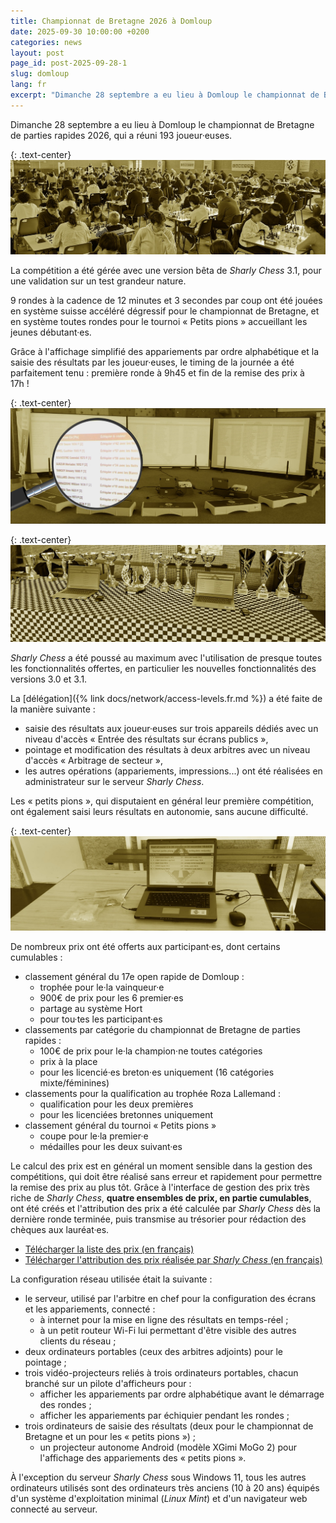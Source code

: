 ```yaml
---
title: Championnat de Bretagne 2026 à Domloup
date: 2025-09-30 10:00:00 +0200
categories: news
layout: post
page_id: post-2025-09-28-1
slug: domloup
lang: fr
excerpt: "Dimanche 28 septembre a eu lieu à Domloup le championnat de Bretagne de parties rapides 2026, qui a réuni 193 joueur·euses."
---
```


Dimanche 28 septembre a eu lieu à Domloup le championnat de Bretagne de parties rapides 2026, qui a réuni 193 joueur·euses.

{: .text-center}
![Championnat de Bretagne de parties rapides 2026, le 28 septembre 2025 à Domloup](/assets/images/20250928-domloup/20250928-domloup-1.jpg)

La compétition a été gérée avec une version bêta de _Sharly Chess_ 3.1, pour une validation sur un test grandeur nature.

9 rondes à la cadence de 12 minutes et 3 secondes par coup ont été jouées en système suisse accéléré dégressif pour le championnat de Bretagne, 
et en système toutes rondes pour le tournoi « Petits pions » accueillant les jeunes débutant·es.

Grâce à l'affichage simplifié des appariements par ordre alphabétique et la saisie des résultats par les joueur·euses, le timing de la journée a été parfaitement tenu : 
première ronde à 9h45 et fin de la remise des prix à 17h !

{: .text-center}
![Affichage simplifié des appariements par ordre alphabétique](/assets/images/20250928-domloup/20250928-domloup-2.jpg)

{: .text-center}
![Saisie des résultats par les joueur·euses](/assets/images/20250928-domloup/20250928-domloup-3.jpg)

_Sharly Chess_ a été poussé au maximum avec l'utilisation de presque toutes les fonctionnalités offertes, en particulier les nouvelles fonctionnalités des versions 3.0 et 3.1.

La [délégation]({% link docs/network/access-levels.fr.md %}) a été faite de la manière suivante :
- saisie des résultats aux joueur·euses sur trois appareils dédiés avec un niveau d'accès « Entrée des résultats sur écrans publics »,
- pointage et modification des résultats à deux arbitres avec un niveau d'accès « Arbitrage de secteur »,
- les autres opérations (appariements, impressions...) ont été réalisées en administrateur sur le serveur _Sharly Chess_.

Les « petits pions », qui disputaient en général leur première compétition, ont également saisi leurs résultats en autonomie, sans aucune difficulté.

{: .text-center}
![Saisie des résultats par les « petits pions »](/assets/images/20250928-domloup/20250928-domloup-4.jpg)

De nombreux prix ont été offerts aux participant·es, dont certains cumulables :
- classement général du 17e open rapide de Domloup :
  - trophée pour le·la vainqueur·e
  - 900€ de prix pour les 6 premier·es
  - partage au système Hort
  - pour tou·tes les participant·es
- classements par catégorie du championnat de Bretagne de parties rapides :
  - 100€ de prix pour le·la champion·ne toutes catégories
  - prix à la place
  - pour les licencié·es breton·es uniquement (16 catégories mixte/féminines)
- classements pour la qualification au trophée Roza Lallemand :
  - qualification pour les deux premières
  - pour les licenciées bretonnes uniquement
- classement général du tournoi « Petits pions »
  - coupe pour le·la premier·e
  - médailles pour les deux suivant·es

Le calcul des prix est en général un moment sensible dans la gestion des compétitions, qui doit être réalisé sans erreur et rapidement pour permettre la remise des prix au plus tôt.
Grâce à l'interface de gestion des prix très riche de _Sharly Chess_, **quatre ensembles de prix, en partie cumulables**, ont été créés et l'attribution des prix a été calculée par _Sharly Chess_ dès la dernière ronde terminée, puis transmise au trésorier pour rédaction des chèques aux lauréat·es.
- [Télécharger la liste des prix (en français)](/assets/images/20250928-domloup/20250928-domloup-prizes-1-fr.pdf)
- [Télécharger l'attribution des prix réalisée par _Sharly Chess_ (en français)](/assets/images/20250928-domloup/20250928-domloup-prizes-2-fr.pdf)

La configuration réseau utilisée était la suivante :
- le serveur, utilisé par l'arbitre en chef pour la configuration des écrans et les appariements, connecté :
  - à internet pour la mise en ligne des résultats en temps-réel ;
  - à un petit routeur Wi-Fi lui permettant d'être visible des autres clients du réseau ;
- deux ordinateurs portables (ceux des arbitres adjoints) pour le pointage ;
- trois vidéo-projecteurs reliés à trois ordinateurs portables, chacun branché sur un pilote d'afficheurs pour :
  - afficher les appariements par ordre alphabétique avant le démarrage des rondes ;
  - afficher les appariements par échiquier pendant les rondes ;
- trois ordinateurs de saisie des résultats (deux pour le championnat de Bretagne et un pour les « petits pions ») ;
  - un projecteur autonome Android (modèle XGimi MoGo 2) pour l'affichage des appariements des « petits pions ».

À l'exception du serveur _Sharly Chess_ sous Windows 11, tous les autres ordinateurs utilisés sont des ordinateurs très anciens (10 à 20 ans) équipés d'un système d'exploitation minimal (_Linux Mint_) et d'un navigateur web connecté au serveur.
